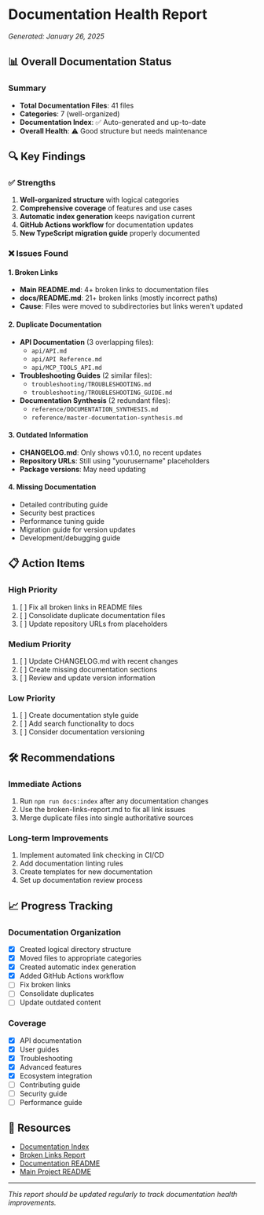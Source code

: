 # Documentation Health Report

*Generated: January 26, 2025*

## 📊 Overall Documentation Status

### Summary
- **Total Documentation Files**: 41 files
- **Categories**: 7 (well-organized)
- **Documentation Index**: ✅ Auto-generated and up-to-date
- **Overall Health**: ⚠️ Good structure but needs maintenance

## 🔍 Key Findings

### ✅ Strengths
1. **Well-organized structure** with logical categories
2. **Comprehensive coverage** of features and use cases
3. **Automatic index generation** keeps navigation current
4. **GitHub Actions workflow** for documentation updates
5. **New TypeScript migration guide** properly documented

### ❌ Issues Found

#### 1. Broken Links
- **Main README.md**: 4+ broken links to documentation files
- **docs/README.md**: 21+ broken links (mostly incorrect paths)
- **Cause**: Files were moved to subdirectories but links weren't updated

#### 2. Duplicate Documentation
- **API Documentation** (3 overlapping files):
  - `api/API.md`
  - `api/API Reference.md`
  - `api/MCP_TOOLS_API.md`
- **Troubleshooting Guides** (2 similar files):
  - `troubleshooting/TROUBLESHOOTING.md`
  - `troubleshooting/TROUBLESHOOTING_GUIDE.md`
- **Documentation Synthesis** (2 redundant files):
  - `reference/DOCUMENTATION_SYNTHESIS.md`
  - `reference/master-documentation-synthesis.md`

#### 3. Outdated Information
- **CHANGELOG.md**: Only shows v0.1.0, no recent updates
- **Repository URLs**: Still using "yourusername" placeholders
- **Package versions**: May need updating

#### 4. Missing Documentation
- Detailed contributing guide
- Security best practices
- Performance tuning guide
- Migration guide for version updates
- Development/debugging guide

## 📋 Action Items

### High Priority
1. [ ] Fix all broken links in README files
2. [ ] Consolidate duplicate documentation files
3. [ ] Update repository URLs from placeholders

### Medium Priority
1. [ ] Update CHANGELOG.md with recent changes
2. [ ] Create missing documentation sections
3. [ ] Review and update version information

### Low Priority
1. [ ] Create documentation style guide
2. [ ] Add search functionality to docs
3. [ ] Consider documentation versioning

## 🛠️ Recommendations

### Immediate Actions
1. Run `npm run docs:index` after any documentation changes
2. Use the broken-links-report.md to fix all link issues
3. Merge duplicate files into single authoritative sources

### Long-term Improvements
1. Implement automated link checking in CI/CD
2. Add documentation linting rules
3. Create templates for new documentation
4. Set up documentation review process

## 📈 Progress Tracking

### Documentation Organization
- [x] Created logical directory structure
- [x] Moved files to appropriate categories
- [x] Created automatic index generation
- [x] Added GitHub Actions workflow
- [ ] Fix broken links
- [ ] Consolidate duplicates
- [ ] Update outdated content

### Coverage
- [x] API documentation
- [x] User guides
- [x] Troubleshooting
- [x] Advanced features
- [x] Ecosystem integration
- [ ] Contributing guide
- [ ] Security guide
- [ ] Performance guide

## 🔗 Resources

- [Documentation Index](../index.md)
- [Broken Links Report](../../broken-links-report.md)
- [Documentation README](../README.md)
- [Main Project README](../../README.md)

---

*This report should be updated regularly to track documentation health improvements.*